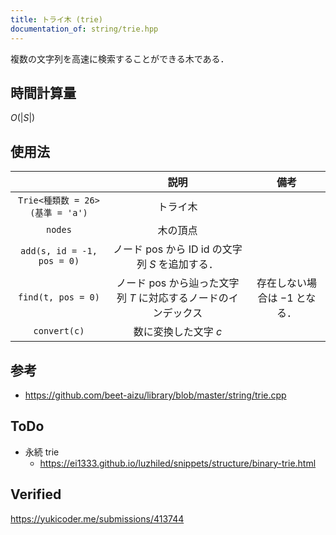 ```yaml
---
title: トライ木 (trie)
documentation_of: string/trie.hpp
---
```


複数の文字列を高速に検索することができる木である．


## 時間計算量

$O(\lvert S \rvert)$


## 使用法

||説明|備考|
|:--:|:--:|:--:|
|`Trie<種類数 = 26>(基準 = 'a')`|トライ木||
|`nodes`|木の頂点||
|`add(s, id = -1, pos = 0)`|ノード $\mathrm{pos}$ から ID $\mathrm{id}$ の文字列 $S$ を追加する．||
|`find(t, pos = 0)`|ノード $\mathrm{pos}$ から辿った文字列 $T$ に対応するノードのインデックス|存在しない場合は $-1$ となる．|
|`convert(c)`|数に変換した文字 $c$||


## 参考

- https://github.com/beet-aizu/library/blob/master/string/trie.cpp


## ToDo

- 永続 trie
  - https://ei1333.github.io/luzhiled/snippets/structure/binary-trie.html


## Verified

https://yukicoder.me/submissions/413744
